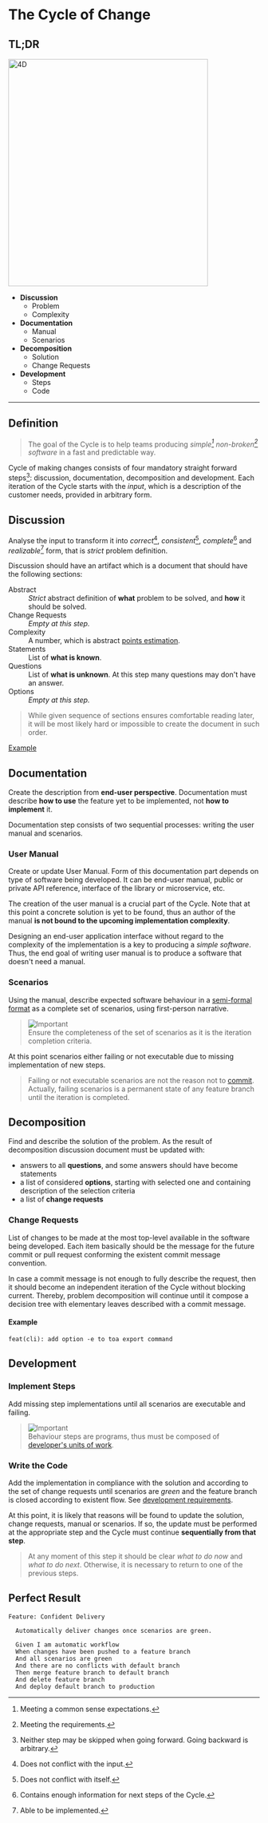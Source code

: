 # The Cycle of Change

## TL;DR

<a href="https://miro.com/app/board/uXjVOoy0ImU=/?moveToWidget=3458764528657645700&cot=14">
  <picture>
    <source media="(prefers-color-scheme: dark)" srcset="./.cycle/4d-dark.png">
    <img alt="4D" width="400" height="455" src="./.cycle/4d-light.jpg">
  </picture>
</a>

- **Discussion**
  - Problem
  - Complexity
- **Documentation**
  - Manual
  - Scenarios
- **Decomposition**
  - Solution
  - Change Requests
- **Development**
  - Steps
  - Code

---

## Definition

> The goal of the Cycle is to help teams producing *simple[^1] non-broken[^2] software* in a fast
> and predictable way.

Cycle of making changes consists of four mandatory straight forward steps[^3]: discussion,
documentation, decomposition and development. Each iteration of the Cycle starts with the *input*,
which is a description of the customer needs, provided in arbitrary form.

[^1]: Meeting a common sense expectations.
[^2]: Meeting the requirements.
[^3]: Neither step may be skipped when going forward. Going backward is arbitrary.

## Discussion

Analyse the input to transform it into *correct*[^4], *consistent*[^5], *complete*[^6] and
*realizable*[^7] form, that is *strict* problem definition.

Discussion should have an artifact which is a document that should have the following sections:

<dl>
<dt>Abstract</dt>
<dd>
<i>Strict</i> abstract definition of <b>what</b> problem to be solved, and <b>how</b> it should be solved.
</dd>
<dt>Change Requests</dt>
<dd><i>Empty at this step.</i></dd>
<dt>Complexity</dt>
<dd>A number, which is abstract <a href="https://www.atlassian.com/agile/project-management/estimation">points estimation</a>.</dd>
<dt>Statements</dt>
<dd>List of <b>what is known</b>.</dd>
<dt>Questions</dt>
<dd>
List of <b>what is unknown</b>. At this step many questions may don't have an answer.
</dd>
<dt>Options</dt>
<dd><i>Empty at this step.</i></dd>
</dl>

> While given sequence of sections ensures comfortable reading later, it will be most likely hard or
> impossible to create the document in such order.

[Example](https://github.com/toa-io/toa/issues/159)

[^4]: Does not conflict with the input.
[^5]: Does not conflict with itself.
[^6]: Contains enough information for next steps of the Cycle.
[^7]: Able to be implemented.

## Documentation

Create the description from **end-user perspective**. Documentation must describe **how to use** the
feature yet to be implemented, not **how to implement** it.

Documentation step consists of two sequential processes: writing the user manual and scenarios.

### User Manual

Create or update User Manual. Form of this documentation part depends on type of software being
developed. It can be end-user manual, public or private API reference, interface of the library or
microservice, etc.

The creation of the user manual is a crucial part of the Cycle. Note that at this point a concrete
solution is yet to be found, thus an author of the manual **is not bound to the upcoming
implementation complexity**.

Designing an end-user application interface without regard to the complexity of the implementation
is a key to producing a *simple software*. Thus, the end goal of writing user manual is to produce
a software that doesn't need a manual.

### Scenarios

Using the manual, describe expected software behaviour in
a [semi-formal format](https://en.wikipedia.org/wiki/Behavior-driven_development#Behavioral_specifications)
as a complete set of scenarios, using first-person narrative.

> ![Important](https://img.shields.io/badge/Important-red)<br/>
> Ensure the completeness of the set of scenarios as it is the iteration completion criteria.

At this point scenarios either failing or not executable due to missing implementation of new steps.

> Failing or not executable scenarios are not the reason not to
> [commit](development.md#commits). Actually, failing scenarios is a permanent state of any feature
> branch until the iteration is completed.

## Decomposition

Find and describe the solution of the problem. As the result of decomposition discussion document
must be updated with:

- answers to all **questions**, and some answers should have become statements
- a list of considered **options**, starting with selected one and containing description of the
  selection criteria
- a list of **change requests**

### Change Requests

List of changes to be made at the most top-level available in the software being developed. Each
item basically should be the message for the future commit or pull request conforming the existent
commit message convention.

In case a commit message is not enough to fully describe the request, then it should become an
independent iteration of the Cycle without blocking current. Thereby, problem decomposition will
continue until it compose a decision tree with elementary leaves described with a commit message.

#### Example

`feat(cli): add option -e to toa export command`

## Development

### Implement Steps

Add missing step implementations until all scenarios are executable and failing.

> ![Important](https://img.shields.io/badge/Important-red)<br/>
> Behaviour steps are programs, thus must be composed
> of [developer's units of work](development.md#unit-of-work).

### Write the Code

Add the implementation in compliance with the solution and according to the set of change
requests until scenarios are *green* and the feature branch is closed according to existent flow.
See [development requirements](development.md).

At this point, it is likely that reasons will be found to update the solution, change requests,
manual or scenarios. If so, the update must be performed at the appropriate step and the Cycle
must continue **sequentially from that step**.

> At any moment of this step it should be clear *what to do now* and *what to do next*. Otherwise,
> it is necessary to return to one of the previous steps.

## Perfect Result

```gherkin
Feature: Confident Delivery

  Automatically deliver changes once scenarios are green.

  Given I am automatic workflow
  When changes have been pushed to a feature branch
  And all scenarios are green
  And there are no conflicts with default branch
  Then merge feature branch to default branch
  And delete feature branch
  And deploy default branch to production
```
